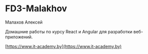 # FD3-Malakhov
Малахов Алексей

Домашние работы по курсу React и Angular для разработки веб-приложений.

[https://www.it-academy.by](https://www.it-academy.by)
